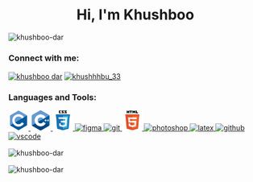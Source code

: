 <h1 align="center">Hi, I'm Khushboo</h1>
<p align="left"> <img src="https://komarev.com/ghpvc/?username=khushboo-dar&label=Profile%20views&color=0e75b6&style=flat" alt="khushboo-dar" /> </p>

<h3 align="left">Connect with me:</h3>
<p align="left">
<a href="https://tinyurl.com/mu3fbfus" target="blank"><img align="center" src="https://raw.githubusercontent.com/rahuldkjain/github-profile-readme-generator/master/src/images/icons/Social/linked-in-alt.svg" alt="khushboo dar" height="30" width="40" /></a>
<a href="https://instagram.com/khushhhbu_33" target="blank"><img align="center" src="https://raw.githubusercontent.com/rahuldkjain/github-profile-readme-generator/master/src/images/icons/Social/instagram.svg" alt="khushhhbu_33" height="30" width="40" /></a>
</p>

<h3 align="left">Languages and Tools:</h3>
<p align="left"> <a href="https://www.cprogramming.com/" target="_blank" rel="noreferrer"> <img src="https://raw.githubusercontent.com/devicons/devicon/master/icons/c/c-original.svg" alt="c" width="40" height="40"/> </a> <a href="https://www.w3schools.com/cpp/" target="_blank" rel="noreferrer"> <img src="https://raw.githubusercontent.com/devicons/devicon/master/icons/cplusplus/cplusplus-original.svg" alt="cplusplus" width="40" height="40"/> </a> <a href="https://www.w3schools.com/css/" target="_blank" rel="noreferrer"> <img src="https://raw.githubusercontent.com/devicons/devicon/master/icons/css3/css3-original-wordmark.svg" alt="css3" width="40" height="40"/> </a> <a href="https://www.figma.com/" target="_blank" rel="noreferrer"> <img src="https://www.vectorlogo.zone/logos/figma/figma-icon.svg" alt="figma" width="40" height="40"/> </a> <a href="https://git-scm.com/" target="_blank" rel="noreferrer"> <img src="https://www.vectorlogo.zone/logos/git-scm/git-scm-icon.svg" alt="git" width="40" height="40"/> </a> <a href="https://www.w3.org/html/" target="_blank" rel="noreferrer"> <img src="https://raw.githubusercontent.com/devicons/devicon/master/icons/html5/html5-original-wordmark.svg" alt="html5" width="40" height="40"/> </a> <a href="https://www.photoshop.com/en" target="_blank" rel="noreferrer"> <img src="https://tinyurl.com/2ht2f5ba" alt="photoshop" width="40" height="40"/> </a><a href="https://www.latex-project.org/" target="_blank" rel="nonreferrer"><img src="https://programming.dev/pictrs/image/afcfd3fb-507a-421d-b3c5-d8973f423afc.png" alt="latex" width="40" height="40">
    </a><a href="github.com" target="_blank" rel="nonreferrer"><img src="https://cdn.pixabay.com/photo/2022/01/30/13/33/github-6980894_1280.png" alt="github" width="40" height="40">
    </a><a href="https://code.visualstudio.com/" target="_blank" rel="nonreferrer"><img src="https://encrypted-tbn0.gstatic.com/images?q=tbn:ANd9GcT8nFcq3q5yfhj0eW0_XSE5leIzabO6TPRkF-t8aEi_aQ&s" alt="vscode" width="40" height="40">
</a></p>

<p><img align="center" src="https://github-readme-stats.vercel.app/api/top-langs?username=khushboo-dar&show_icons=true&locale=en&layout=compact" alt="khushboo-dar" /></p>

<p><img align="center" src="https://github-readme-streak-stats.herokuapp.com/?user=khushboo-dar&" alt="khushboo-dar" /></p>
